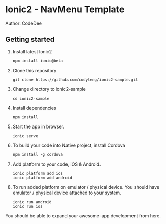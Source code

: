 # Ionic2 - NavMenu Template

Author: CodeDee

## Getting started

1. Install latest Ionic2
    ```
    npm install ionic@beta
    ```

2. Clone this repository
    ```
    git clone https://github.com/codyteng/ionic2-sample.git
    ```
    
3. Change directory to ionic2-sample
    ```
    cd ionic2-sample
    ```
    
4. Install dependencies
    ```
    npm install
    ```
    
5. Start the app in browser.
    ```
    ionic serve
    ```
    
7. To build your code into Native project, install Cordova
    ```
    npm install -g cordova
    ```
    
8. Add platform to your code, iOS & Android.
    ```
    ionic platform add ios
    ionic platform add android
    ```
    
9. To run added platform on emulator / physical device. You should have emulator / physical device attached to your system.
    ```
    ionic run android
    ionic run ios
    ```

You should be able to expand your awesome-app development from here.

